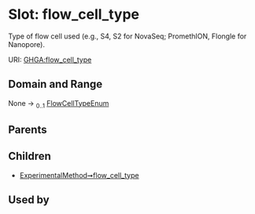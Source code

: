 
# Slot: flow_cell_type


Type of flow cell used (e.g., S4, S2 for NovaSeq; PromethION, Flongle for Nanopore).

URI: [GHGA:flow_cell_type](https://w3id.org/GHGA/flow_cell_type)


## Domain and Range

None &#8594;  <sub>0..1</sub> [FlowCellTypeEnum](FlowCellTypeEnum.md)

## Parents


## Children

 *  [ExperimentalMethod➞flow_cell_type](ExperimentalMethod_flow_cell_type.md)

## Used by

